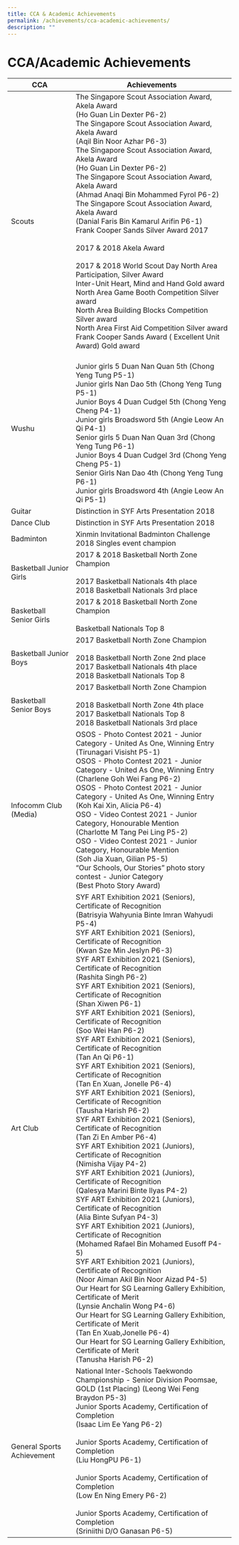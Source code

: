 ```yaml
---
title: CCA & Academic Achievements
permalink: /achievements/cca-academic-achievements/
description: ""
---
```

# CCA/Academic Achievements
| CCA                         | Achievements                     |
|-------------------|-----------------------------|
| Scouts                      | The Singapore Scout Association Award, Akela Award<br>(Ho Guan Lin Dexter P6-2)<br>The Singapore Scout Association Award, Akela Award<br>(Aqil Bin Noor Azhar P6-3)<br>The Singapore Scout Association Award, Akela Award<br>(Ho Guan Lin Dexter P6-2)<br>The Singapore Scout Association Award, Akela Award<br>(Ahmad Anaqi Bin Mohammed Fyrol P6-2)<br>The Singapore Scout Association Award, Akela Award<br>(Danial Faris Bin Kamarul Arifin P6-1)<br>Frank Cooper Sands Silver Award 2017<br><br>2017 & 2018 Akela Award <br><br>2017 & 2018 World Scout Day North Area Participation, Silver Award <br>Inter-Unit Heart, Mind and Hand Gold award<br>North Area Game Booth Competition Silver award<br>North Area Building Blocks Competition Silver award<br>North Area First Aid Competition Silver award<br>Frank Cooper Sands Award ( Excellent Unit Award) Gold award                                                                                                |
| Wushu                       | <br>Junior girls 5 Duan Nan Quan 5th (Chong Yeng Tung P5-1)<br>Junior girls Nan Dao 5th (Chong Yeng Tung P5-1)<br>Junior Boys 4 Duan Cudgel 5th (Chong Yeng Cheng P4-1)<br>Junior girls Broadsword 5th (Angie Leow An Qi P4-1)<br>Senior girls 5 Duan Nan Quan 3rd (Chong Yeng Tung P6-1)<br>Junior Boys 4 Duan Cudgel 3rd (Chong Yeng Cheng P5-1)<br>Senior Girls Nan Dao 4th (Chong Yeng Tung P6-1)<br>Junior girls Broadsword 4th (Angie Leow An Qi P5-1)                                                                              |
|  Guitar                     | Distinction in SYF Arts Presentation 2018                                                              |
|  Dance Club                 | Distinction in SYF Arts Presentation 2018                                        |
|  Badminton                  | Xinmin Invitational Badminton Challenge 2018 Singles event champion                                                                                                                           |
|  Basketball Junior Girls    | 2017 & 2018 Basketball North Zone Champion<br><br>2017 Basketball Nationals 4th place <br>2018 Basketball Nationals 3rd place                                                                        |
|   Basketball Senior Girls   | 2017 & 2018 Basketball North Zone Champion <br><br>Basketball Nationals Top 8                                                                                                                                                                                                                                                                                                                                 |
|   Basketball Junior Boys    | 2017 Basketball North Zone Champion <br><br>2018 Basketball North Zone 2nd place<br>2017 Basketball Nationals 4th place<br>2018 Basketball Nationals Top 8                                                                                                                                             |
|  Basketball Senior Boys     | 2017 Basketball North Zone Champion <br><br>2018 Basketball North Zone 4th place<br>2017 Basketball Nationals Top 8<br>2018 Basketball Nationals 3rd place              |
|  Infocomm Club (Media)      | OSOS - Photo Contest 2021 - Junior Category  - United As One, Winning Entry (Tirunagari Visisht P5-1)<br>OSOS - Photo Contest 2021 - Junior Category  - United As One, Winning Entry (Charlene Goh Wei Fang P6-2)<br>OSOS - Photo Contest 2021 - Junior Category  - United As One, Winning Entry (Koh Kai Xin, Alicia P6-4)<br>OSO - Video Contest 2021 - Junior Category, Honourable Mention<br>(Charlotte M Tang Pei Ling P5-2)<br>OSO - Video Contest 2021 - Junior Category, Honourable Mention<br> (Soh Jia Xuan, Gilian P5-5)<br>“Our Schools, Our Stories” photo story contest - Junior Category<br> (Best Photo Story Award)                                                                                                                                                                                                                                                                                                                                                                                                                                                                                                                                                                                                                                                                                                                                                                                                                                                                                                                                                                                                                                                    |
|  Art Club                   | SYF ART Exhibition 2021 (Seniors), Certificate of Recognition<br>(Batrisyia Wahyunia Binte Imran Wahyudi P5-4)<br>SYF ART Exhibition 2021 (Seniors), Certificate of Recognition<br>(Kwan Sze Min Jeslyn P6-3)<br>SYF ART Exhibition 2021 (Seniors), Certificate of Recognition<br>(Rashita Singh P6-2)<br>SYF ART Exhibition 2021 (Seniors), Certificate of Recognition<br>(Shan Xiwen P6-1)<br>SYF ART Exhibition 2021 (Seniors), Certificate of Recognition<br>(Soo Wei Han P6-2)<br>SYF ART Exhibition 2021 (Seniors), Certificate of Recognition<br>(Tan An Qi P6-1)<br>SYF ART Exhibition 2021 (Seniors), Certificate of Recognition<br>(Tan En Xuan, Jonelle P6-4)<br>SYF ART Exhibition 2021 (Seniors), Certificate of Recognition<br>(Tausha Harish P6-2)<br>SYF ART Exhibition 2021 (Seniors), Certificate of Recognition<br>(Tan Zi En Amber P6-4)<br>SYF ART Exhibition 2021 (Juniors), Certificate of Recognition<br>(Nimisha Vijay P4-2)<br>SYF ART Exhibition 2021 (Juniors), Certificate of Recognition<br>(Qalesya Marini Binte Ilyas P4-2)<br>SYF ART Exhibition 2021 (Juniors), Certificate of Recognition<br>(Alia Binte Sufyan P4-3)<br>SYF ART Exhibition 2021 (Juniors), Certificate of Recognition<br>(Mohamed Rafael Bin Mohamed Eusoff P4-5)<br>SYF ART Exhibition 2021 (Juniors), Certificate of Recognition<br>(Noor Aiman Akil Bin Noor Aizad P4-5)<br>Our Heart for SG Learning Gallery Exhibition, Certificate of Merit<br>(Lynsie Anchalin Wong P4-6)<br>Our Heart for SG Learning Gallery Exhibition, Certificate of Merit<br>(Tan En Xuab,Jonelle P6-4)<br>Our Heart for SG Learning Gallery Exhibition, Certificate of Merit<br>(Tanusha Harish P6-2) |
|  General Sports Achievement | National Inter-Schools Taekwondo Championship - Senior Division Poomsae, GOLD (1st Placing) (Leong Wei Feng Braydon P5-3)<br>Junior Sports Academy, Certification of Completion<br>(Isaac Lim Ee Yang P6-2)<br><br>Junior Sports Academy, Certification of Completion<br>(Liu HongPU P6-1)<br><br>Junior Sports Academy, Certification of Completion<br>(Low En Ning Emery P6-2)<br><br>Junior Sports Academy, Certification of Completion <br>(Sriniithi D/O Ganasan P6-5)                      |
